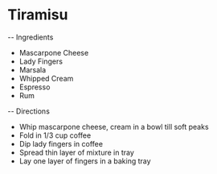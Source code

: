 # Tiramisu

-- Ingredients

* Mascarpone Cheese
* Lady Fingers
* Marsala
* Whipped Cream
* Espresso
* Rum


-- Directions

* Whip mascarpone cheese, cream in a bowl till soft peaks
* Fold in 1/3 cup coffee
* Dip lady fingers in coffee
* Spread thin layer of mixture in tray
* Lay one layer of fingers in a baking tray
